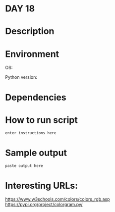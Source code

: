 
# DAY 18

# Description

# Environment
OS:

Python version:

# Dependencies

# How to run script
```
enter instructions here
```

# Sample output
```
paste output here
```
# Interesting URLs:

https://www.w3schools.com/colors/colors_rgb.asp
https://pypi.org/project/colorgram.py/